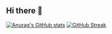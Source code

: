 ## Hi there 👋
[![Anurag's GitHub stats](https://github-readme-stats-one-teal.vercel.app/api?username=gurkansanli)](https://github.com/anuraghazra/github-readme-stats)
[![GitHub Streak](https://streak-stats.demolab.com/?user=gurkansanli)](https://git.io/streak-stats)
<!--
**gurkansanli/gurkansanli** is a ✨ _special_ ✨ repository because its `README.md` (this file) appears on your GitHub profile.

Here are some ideas to get you started:

- 🔭 I’m currently working on ...
- 🌱 I’m currently learning ...
- 👯 I’m looking to collaborate on ...
- 🤔 I’m looking for help with ...
- 💬 Ask me about ...
- 📫 How to reach me: ...
- 😄 Pronouns: ...
- ⚡ Fun fact: ...
-->
